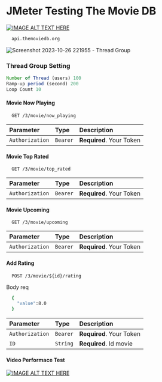 # JMeter Testing The Movie DB

[![IMAGE ALT TEXT HERE](https://i.ytimg.com/vi/3uVh1EvPoqw/hqdefault.jpg?sqp=-oaymwE2CPYBEIoBSFXyq4qpAygIARUAAIhCGAFwAcABBvABAfgB_gmAAtAFigIMCAAQARhlIGUoZTAP&rs=AOn4CLDAA2JIBQi-FDmXWteG0-AIXI8CRw)](https://youtu.be/3uVh1EvPoqw?si=QvAlNSnyx3hTdoh3)


```bash
  api.themoviedb.org
```



![Screenshot 2023-10-26 221955 - Thread Group](https://github.com/gedharizka/JMeter-The-Movie-DB/assets/23609971/211d7aa0-dc3a-4c6d-8fd6-0edf894b1f67)

### Thread Group Setting

```javascript
Number of Thread (users) 100
Ramp-up period (second) 200
Loop Count 10

```



#### Movie Now Playing

```http
  GET /3/movie/now_playing
```

| Parameter | Type     | Description                |
| :-------- | :------- | :------------------------- |
| `Authorization` | `Bearer` | **Required**. Your Token |


#### Movie Top Rated

```http
  GET /3/movie/top_rated
```

| Parameter | Type     | Description                |
| :-------- | :------- | :------------------------- |
| `Authorization` | `Bearer` | **Required**. Your Token |

#### Movie Upcoming

```http
  GET /3/movie/upcoming
```

| Parameter | Type     | Description                |
| :-------- | :------- | :------------------------- |
| `Authorization` | `Bearer` | **Required**. Your Token |

#### Add Rating

```http
  POST /3/movie/${id}/rating
```
Body req
```bash
  {
    "value":8.0
  }

```

| Parameter | Type     | Description                |
| :-------- | :------- | :------------------------- |
| `Authorization` | `Bearer` | **Required**. Your Token |
| `ID` | `String` | **Required**. Id movie |



#### Video Performace Test

[![IMAGE ALT TEXT HERE](https://i.ytimg.com/vi/3uVh1EvPoqw/hqdefault.jpg?sqp=-oaymwE2CPYBEIoBSFXyq4qpAygIARUAAIhCGAFwAcABBvABAfgB_gmAAtAFigIMCAAQARhlIGUoZTAP&rs=AOn4CLDAA2JIBQi-FDmXWteG0-AIXI8CRw)](https://youtu.be/3uVh1EvPoqw?si=QvAlNSnyx3hTdoh3)




